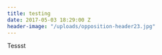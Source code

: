```yaml
---
title: testing
date: 2017-05-03 18:29:00 Z
header-image: "/uploads/opposition-header23.jpg"
---
```


Tessst